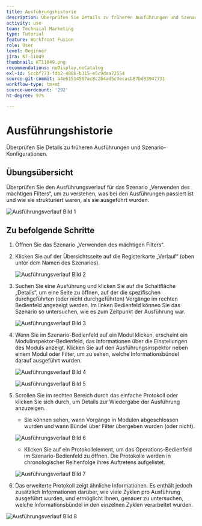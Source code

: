 ```yaml
---
title: Ausführungshistorie
description: Überprüfen Sie Details zu früheren Ausführungen und Szenario-Konfigurationen.
activity: use
team: Technical Marketing
type: Tutorial
feature: Workfront Fusion
role: User
level: Beginner
jira: KT-11049
thumbnail: KT11049.png
recommendations: noDisplay,noCatalog
exl-id: 5ccbf773-fdb2-4886-b315-e5c9daa72554
source-git-commit: a4e61514567ac8c2b4ad5c9ecacb87bd83947731
workflow-type: tm+mt
source-wordcount: '292'
ht-degree: 97%

---
```


# Ausführungshistorie

Überprüfen Sie Details zu früheren Ausführungen und Szenario-Konfigurationen.

## Übungsübersicht

Überprüfen Sie den Ausführungsverlauf für das Szenario „Verwenden des mächtigen Filters“, um zu verstehen, was bei den Ausführungen passiert ist und wie sie strukturiert waren, als sie ausgeführt wurden.

![Ausführungsverlauf Bild 1](../12-exercises/assets/execution-history-walkthrough-1.png)

## Zu befolgende Schritte

1. Öffnen Sie das Szenario „Verwenden des mächtigen Filters“.
1. Klicken Sie auf der Übersichtsseite auf die Registerkarte „Verlauf“ (oben unter dem Namen des Szenarios).

   ![Ausführungsverlauf Bild 2](../12-exercises/assets/execution-history-walkthrough-2.png)

1. Suchen Sie eine Ausführung und klicken Sie auf die Schaltfläche „Details“, um eine Seite zu öffnen, auf der die spezifischen durchgeführten (oder nicht durchgeführten) Vorgänge im rechten Bedienfeld angezeigt werden. Im linken Bedienfeld können Sie das Szenario so untersuchen, wie es zum Zeitpunkt der Ausführung war.

   ![Ausführungsverlauf Bild 3](../12-exercises/assets/execution-history-walkthrough-3.png)

1. Wenn Sie im Szenario-Bedienfeld auf ein Modul klicken, erscheint ein Modulinspektor-Bedienfeld, das Informationen über die Einstellungen des Moduls anzeigt. Klicken Sie auf den Ausführungsinspektor neben einem Modul oder Filter, um zu sehen, welche Informationsbündel darauf ausgeführt wurden.

   ![Ausführungsverlauf Bild 4](../12-exercises/assets/execution-history-walkthrough-4.png)

   ![Ausführungsverlauf Bild 5](../12-exercises/assets/execution-history-walkthrough-5.png)


1. Scrollen Sie im rechten Bereich durch das einfache Protokoll oder klicken Sie sich durch, um Details zur Wiedergabe der Ausführung anzuzeigen.

   + Sie können sehen, wann Vorgänge in Modulen abgeschlossen wurden und wann Bündel über Filter übergeben wurden (oder nicht).

   ![Ausführungsverlauf Bild 6](../12-exercises/assets/execution-history-walkthrough-6.png)

   + Klicken Sie auf ein Protokollelement, um das Operations-Bedienfeld im Szenario-Bedienfeld zu öffnen. Die Protokolle werden in chronologischer Reihenfolge ihres Auftretens aufgelistet.


   ![Ausführungsverlauf Bild 7](../12-exercises/assets/execution-history-walkthrough-7.png)


1. Das erweiterte Protokoll zeigt ähnliche Informationen. Es enthält jedoch zusätzlich Informationen darüber, wie viele Zyklen pro Ausführung ausgeführt wurden, und ermöglicht Ihnen, genauer zu untersuchen, welche Informationsbündel in den einzelnen Zyklen verarbeitet wurden.

![Ausführungsverlauf Bild 8](../12-exercises/assets/execution-history-walkthrough-8.png)
